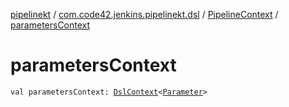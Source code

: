[pipelinekt](../../index.md) / [com.code42.jenkins.pipelinekt.dsl](../index.md) / [PipelineContext](index.md) / [parametersContext](./parameters-context.md)

# parametersContext

`val parametersContext: `[`DslContext`](../-dsl-context/index.md)`<`[`Parameter`](../../com.code42.jenkins.pipelinekt.core/-parameter/index.md)`>`
